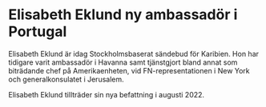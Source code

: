 # Elisabeth Eklund ny ambassadör i Portugal

Elisabeth Eklund är idag Stockholmsbaserat sändebud för Karibien. Hon har tidigare varit ambassadör i Havanna samt tjänstgjort bland annat som biträdande chef på Amerikaenheten, vid FN-representationen i New York och generalkonsulatet i Jerusalem.

Elisabeth Eklund tillträder sin nya befattning i augusti 2022.
